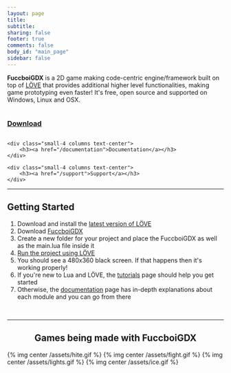 ```yaml
---
layout: page
title:
subtitle:
sharing: false
footer: true 
comments: false
body_id: "main_page"
sidebar: false 
---
```


**FuccboiGDX** is a 2D game making code-centric engine/framework built on top of [LÖVE](http://love2d.org) that provides additional higher level functionalities, 
making game prototyping even faster! It's free, open source and supported on Windows, Linux and OSX.

<div class="row">
    <div class="small-4 columns text-center">
        <h3><a href="/downloads/mogamett.zip">Download</a></h3>
    </div>

    <div class="small-4 columns text-center">
        <h3><a href="/documentation">Documentation</a></h3>
    </div>

    <div class="small-4 columns text-center">
        <h3><a href="/support">Support</a></h3>
    </div>
</div>

------------------

## Getting Started

1. Download and install the [latest version of LÖVE](http://nightly.projecthawkthorne.com/)
2. Download [FuccboiGDX](/downloads/mogamett.zip)
3. Create a new folder for your project and place the FuccboiGDX as well as the main.lua file inside it
4. [Run the project using LÖVE](http://www.love2d.org/wiki/Getting_Started)
5. You should see a 480x360 black screen. If that happens then it's working properly!
6. If you're new to Lua and LÖVE, the [tutorials](/tutorials) page should help you get started
7. Otherwise, the [documentation](/documentation) page has in-depth explanations about each module and you can go from there

<br>

------------------

<h2 style="text-align: center">Games being made with FuccboiGDX</h2>

{% img center /assets/hite.gif %}
{% img center /assets/fight.gif %}
{% img center /assets/lights.gif %}
{% img center /assets/ice.gif %}

